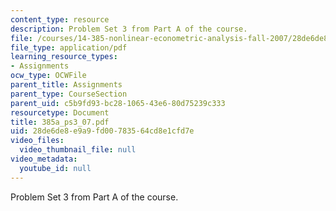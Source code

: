 ```yaml
---
content_type: resource
description: Problem Set 3 from Part A of the course.
file: /courses/14-385-nonlinear-econometric-analysis-fall-2007/28de6de8e9a9fd00783564cd8e1cfd7e_385a_ps3_07.pdf
file_type: application/pdf
learning_resource_types:
- Assignments
ocw_type: OCWFile
parent_title: Assignments
parent_type: CourseSection
parent_uid: c5b9fd93-bc28-1065-43e6-80d75239c333
resourcetype: Document
title: 385a_ps3_07.pdf
uid: 28de6de8-e9a9-fd00-7835-64cd8e1cfd7e
video_files:
  video_thumbnail_file: null
video_metadata:
  youtube_id: null
---
```

Problem Set 3 from Part A of the course.

